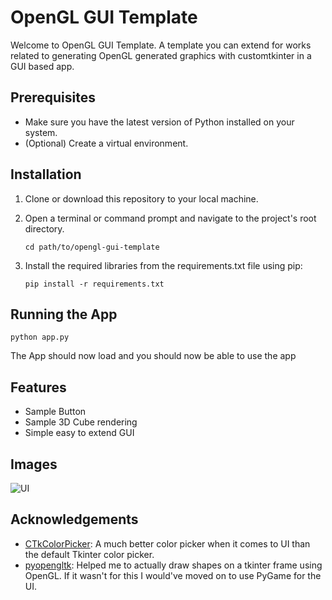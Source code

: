 # OpenGL GUI Template

Welcome to OpenGL GUI Template. A template you can extend for works related to generating OpenGL generated graphics with customtkinter in a GUI based app.

## Prerequisites
- Make sure you have the latest version of Python installed on your system.
- (Optional) Create a virtual environment.

## Installation
1. Clone or download this repository to your local machine.
2. Open a terminal or command prompt and navigate to the project's root directory.

   ```shell
   cd path/to/opengl-gui-template

3. Install the required libraries from the requirements.txt file using pip:

   ```shell
   pip install -r requirements.txt

## Running the App

    python app.py

The App should now load and you should now be able to use the app

## Features

- Sample Button
- Sample 3D Cube rendering
- Simple easy to extend GUI

## Images

![UI](UI.png)

## Acknowledgements

- [CTkColorPicker](https://github.com/Akascape/CTkColorPicker): A much better color picker when it comes to UI than the default Tkinter color picker.
- [pyopengltk](https://github.com/jonwright/pyopengltk): Helped me to actually draw shapes on a tkinter frame using OpenGL. If it wasn't for this I would've moved on to use PyGame for the UI.
